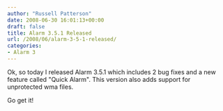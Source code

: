 ```yaml
---
author: "Russell Patterson"
date: 2008-06-30 16:01:13+00:00
draft: false
title: Alarm 3.5.1 Released
url: /2008/06/alarm-3-5-1-released/
categories:
- Alarm 3
---
```


Ok, so today I released Alarm 3.5.1 which includes 2 bug fixes and a new feature called "Quick Alarm". This version also adds support for unprotected wma files.

Go get it!
